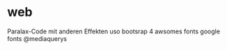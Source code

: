 # web
 Paralax-Code mit anderen Effekten
 uso bootsrap 4
 awsomes fonts
 google fonts
 @mediaquerys
 
